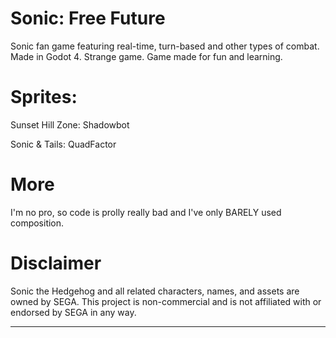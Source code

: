 # Sonic: Free Future
Sonic fan game featuring real-time, turn-based and other types of combat. Made in Godot 4. Strange game. Game made for fun and learning. 
# Sprites:
Sunset Hill Zone: Shadowbot

Sonic & Tails: QuadFactor
# More
I'm no pro, so code is prolly really bad and I've only BARELY used composition.
# Disclaimer
Sonic the Hedgehog and all related characters, names, and assets are owned by SEGA. 
This project is non-commercial and is not affiliated with or endorsed by SEGA in any way.
********
